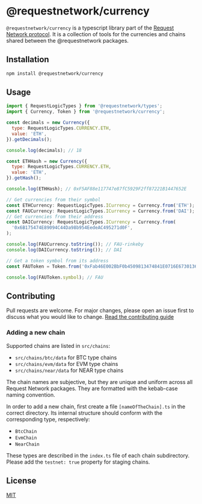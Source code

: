 # @requestnetwork/currency

`@requestnetwork/currency` is a typescript library part of the [Request Network protocol](https://github.com/RequestNetwork/requestNetwork).
It is a collection of tools for the currencies and chains shared between the @requestnetwork packages.

## Installation

```bash
npm install @requestnetwork/currency
```

## Usage

```javascript
import { RequestLogicTypes } from '@requestnetwork/types';
import { Currency, Token } from '@requestnetwork/currency';

const decimals = new Currency({
  type: RequestLogicTypes.CURRENCY.ETH,
  value: 'ETH',
}).getDecimals();

console.log(decimals); // 18

const ETHHash = new Currency({
  type: RequestLogicTypes.CURRENCY.ETH,
  value: 'ETH',
}).getHash();

console.log(ETHHash); // 0xF5AF88e117747e87fC5929F2ff87221B1447652E

// Get currencies from their symbol
const ETHCurrency: RequestLogicTypes.ICurrency = Currency.from('ETH');
const FAUCurrency: RequestLogicTypes.ICurrency = Currency.from('DAI');
// Get currencies from their address
const DAICurrency: RequestLogicTypes.ICurrency = Currency.from(
  '0x6B175474E89094C44Da98b954EedeAC495271d0F',
);

console.log(FAUCurrency.toString()); // FAU-rinkeby
console.log(DAICurrency.toString()); // DAI

// Get a token symbol from its address
const FAUToken = Token.from('0xFab46E002BbF0b4509813474841E0716E6730136');

console.log(FAUToken.symbol); // FAU
```

## Contributing

Pull requests are welcome. For major changes, please open an issue first to discuss what you would like to change.
[Read the contributing guide](/CONTRIBUTING.md)

### Adding a new chain

Supported chains are listed in `src/chains`:

- `src/chains/btc/data` for BTC type chains
- `src/chains/evm/data` for EVM type chains
- `src/chains/near/data` for NEAR type chains

The chain names are subjective, but they are unique and uniform across all Request Network packages.
They are formatted with the kebab-case naming convention.

In order to add a new chain, first create a file `[nameOfTheChain].ts` in the correct directory.
Its internal structure should conform with the corresponding type, respectively:

- `BtcChain`
- `EvmChain`
- `NearChain`

These types are described in the `index.ts` file of each chain subdirectory.
Please add the `testnet: true` property for staging chains.

## License

[MIT](/LICENSE)
